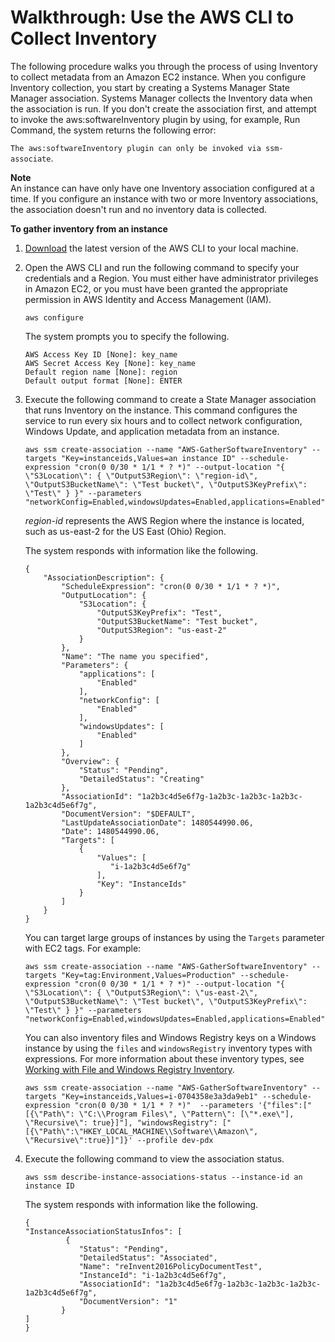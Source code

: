 # Walkthrough: Use the AWS CLI to Collect Inventory<a name="sysman-inventory-cliwalk"></a>

The following procedure walks you through the process of using Inventory to collect metadata from an Amazon EC2 instance\. When you configure Inventory collection, you start by creating a Systems Manager State Manager association\. Systems Manager collects the Inventory data when the association is run\. If you don't create the association first, and attempt to invoke the aws:softwareInventory plugin by using, for example, Run Command, the system returns the following error:

`The aws:softwareInventory plugin can only be invoked via ssm-associate`\.

**Note**  
An instance can have only have one Inventory association configured at a time\. If you configure an instance with two or more Inventory associations, the association doesn't run and no inventory data is collected\.

**To gather inventory from an instance**

1. [Download](https://aws.amazon.com/cli/) the latest version of the AWS CLI to your local machine\.

1. Open the AWS CLI and run the following command to specify your credentials and a Region\. You must either have administrator privileges in Amazon EC2, or you must have been granted the appropriate permission in AWS Identity and Access Management \(IAM\)\.

   ```
   aws configure
   ```

   The system prompts you to specify the following\.

   ```
   AWS Access Key ID [None]: key_name
   AWS Secret Access Key [None]: key_name
   Default region name [None]: region
   Default output format [None]: ENTER
   ```

1. Execute the following command to create a State Manager association that runs Inventory on the instance\. This command configures the service to run every six hours and to collect network configuration, Windows Update, and application metadata from an instance\.

   ```
   aws ssm create-association --name "AWS-GatherSoftwareInventory" --targets "Key=instanceids,Values=an instance ID" --schedule-expression "cron(0 0/30 * 1/1 * ? *)" --output-location "{ \"S3Location\": { \"OutputS3Region\": \"region-id\", \"OutputS3BucketName\": \"Test bucket\", \"OutputS3KeyPrefix\": \"Test\" } }" --parameters "networkConfig=Enabled,windowsUpdates=Enabled,applications=Enabled"
   ```

   *region\-id* represents the AWS Region where the instance is located, such as us\-east\-2 for the US East \(Ohio\) Region\.

   The system responds with information like the following\.

   ```
   {
       "AssociationDescription": {
           "ScheduleExpression": "cron(0 0/30 * 1/1 * ? *)",
           "OutputLocation": {
               "S3Location": {
                   "OutputS3KeyPrefix": "Test",
                   "OutputS3BucketName": "Test bucket",
                   "OutputS3Region": "us-east-2"
               }
           },
           "Name": "The name you specified",
           "Parameters": {
               "applications": [
                   "Enabled"
               ],
               "networkConfig": [
                   "Enabled"
               ],
               "windowsUpdates": [
                   "Enabled"
               ]
           },
           "Overview": {
               "Status": "Pending",
               "DetailedStatus": "Creating"
           },
           "AssociationId": "1a2b3c4d5e6f7g-1a2b3c-1a2b3c-1a2b3c-1a2b3c4d5e6f7g",
           "DocumentVersion": "$DEFAULT",
           "LastUpdateAssociationDate": 1480544990.06,
           "Date": 1480544990.06,
           "Targets": [
               {
                   "Values": [
                      "i-1a2b3c4d5e6f7g"
                   ],
                   "Key": "InstanceIds"
               }
           ]
       }
   }
   ```

   You can target large groups of instances by using the `Targets` parameter with EC2 tags\. For example:

   ```
   aws ssm create-association --name "AWS-GatherSoftwareInventory" --targets "Key=tag:Environment,Values=Production" --schedule-expression "cron(0 0/30 * 1/1 * ? *)" --output-location "{ \"S3Location\": { \"OutputS3Region\": \"us-east-2\", \"OutputS3BucketName\": \"Test bucket\", \"OutputS3KeyPrefix\": \"Test\" } }" --parameters "networkConfig=Enabled,windowsUpdates=Enabled,applications=Enabled"
   ```

   You can also inventory files and Windows Registry keys on a Windows instance by using the `files` and `windowsRegistry` inventory types with expressions\. For more information about these inventory types, see [Working with File and Windows Registry Inventory](sysman-inventory-file-and-registry.md)\.

   ```
   aws ssm create-association --name "AWS-GatherSoftwareInventory" --targets "Key=instanceids,Values=i-0704358e3a3da9eb1" --schedule-expression "cron(0 0/30 * 1/1 * ? *)"  --parameters '{"files":["[{\"Path\": \"C:\\Program Files\", \"Pattern\": [\"*.exe\"], \"Recursive\": true}]"], "windowsRegistry": ["[{\"Path\":\"HKEY_LOCAL_MACHINE\\Software\\Amazon\", \"Recursive\":true}]"]}' --profile dev-pdx
   ```

1. Execute the following command to view the association status\.

   ```
   aws ssm describe-instance-associations-status --instance-id an instance ID
   ```

   The system responds with information like the following\.

   ```
   {
   "InstanceAssociationStatusInfos": [
            {
               "Status": "Pending",
               "DetailedStatus": "Associated",
               "Name": "reInvent2016PolicyDocumentTest",
               "InstanceId": "i-1a2b3c4d5e6f7g",
               "AssociationId": "1a2b3c4d5e6f7g-1a2b3c-1a2b3c-1a2b3c-1a2b3c4d5e6f7g",
               "DocumentVersion": "1"
           }
   ]
   }
   ```